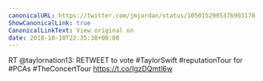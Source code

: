 ```yaml
---
canonicalURL: https://twitter.com/jmjordan/status/1050152905376903170
ShowCanonicalLink: true
CanonicalLinkText: View original on
date: 2018-10-10T22:35:38+00:00
---
```

RT @taylornation13: RETWEET to vote #TaylorSwift #reputationTour for #PCAs #TheConcertTour https://t.co/IgzDQmtl6w